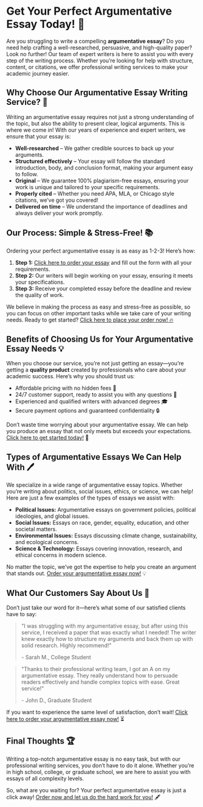 # Get Your Perfect Argumentative Essay Today! 📝

Are you struggling to write a compelling **argumentative essay**? Do you need help crafting a well-researched, persuasive, and high-quality paper? Look no further! Our team of expert writers is here to assist you with every step of the writing process. Whether you’re looking for help with structure, content, or citations, we offer professional writing services to make your academic journey easier.

## Why Choose Our Argumentative Essay Writing Service? 🤔

Writing an argumentative essay requires not just a strong understanding of the topic, but also the ability to present clear, logical arguments. This is where we come in! With our years of experience and expert writers, we ensure that your essay is:

- **Well-researched** – We gather credible sources to back up your arguments.
- **Structured effectively** – Your essay will follow the standard introduction, body, and conclusion format, making your argument easy to follow.
- **Original** – We guarantee 100% plagiarism-free essays, ensuring your work is unique and tailored to your specific requirements.
- **Properly cited** – Whether you need APA, MLA, or Chicago style citations, we’ve got you covered!
- **Delivered on time** – We understand the importance of deadlines and always deliver your work promptly.

## Our Process: Simple & Stress-Free! 📚

Ordering your perfect argumentative essay is as easy as 1-2-3! Here’s how:

1. **Step 1:** [Click here to order your essay](https://tinyurl.com/topessay?keyword=a+good+argumentative+essay) and fill out the form with all your requirements.
2. **Step 2:** Our writers will begin working on your essay, ensuring it meets your specifications.
3. **Step 3:** Receive your completed essay before the deadline and review the quality of work.

We believe in making the process as easy and stress-free as possible, so you can focus on other important tasks while we take care of your writing needs. Ready to get started? [Click here to place your order now! 🔥](https://tinyurl.com/topessay?keyword=a+good+argumentative+essay)

## Benefits of Choosing Us for Your Argumentative Essay Needs 💡

When you choose our service, you’re not just getting an essay—you’re getting a **quality product** created by professionals who care about your academic success. Here’s why you should trust us:

- Affordable pricing with no hidden fees 💸
- 24/7 customer support, ready to assist you with any questions 💬
- Experienced and qualified writers with advanced degrees 🎓
- Secure payment options and guaranteed confidentiality 🔒

Don’t waste time worrying about your argumentative essay. We can help you produce an essay that not only meets but exceeds your expectations. [Click here to get started today!](https://tinyurl.com/topessay?keyword=a+good+argumentative+essay) 🚀

## Types of Argumentative Essays We Can Help With 🖊️

We specialize in a wide range of argumentative essay topics. Whether you’re writing about politics, social issues, ethics, or science, we can help! Here are just a few examples of the types of essays we assist with:

- **Political Issues:** Argumentative essays on government policies, political ideologies, and global issues.
- **Social Issues:** Essays on race, gender, equality, education, and other societal matters.
- **Environmental Issues:** Essays discussing climate change, sustainability, and ecological concerns.
- **Science & Technology:** Essays covering innovation, research, and ethical concerns in modern science.

No matter the topic, we’ve got the expertise to help you create an argument that stands out. [Order your argumentative essay now!](https://tinyurl.com/topessay?keyword=a+good+argumentative+essay) 💡

## What Our Customers Say About Us 🌟

Don’t just take our word for it—here’s what some of our satisfied clients have to say:

> "I was struggling with my argumentative essay, but after using this service, I received a paper that was exactly what I needed! The writer knew exactly how to structure my arguments and back them up with solid research. Highly recommend!"
> 
> <footer>- Sarah M., College Student</footer>

> "Thanks to their professional writing team, I got an A on my argumentative essay. They really understand how to persuade readers effectively and handle complex topics with ease. Great service!"
> 
> <footer>- John D., Graduate Student</footer>

If you want to experience the same level of satisfaction, don’t wait! [Click here to order your argumentative essay now!](https://tinyurl.com/topessay?keyword=a+good+argumentative+essay) ⏳

## Final Thoughts 🏆

Writing a top-notch argumentative essay is no easy task, but with our professional writing services, you don’t have to do it alone. Whether you’re in high school, college, or graduate school, we are here to assist you with essays of all complexity levels.

So, what are you waiting for? Your perfect argumentative essay is just a click away! [Order now and let us do the hard work for you!](https://tinyurl.com/topessay?keyword=a+good+argumentative+essay) 🖋️
